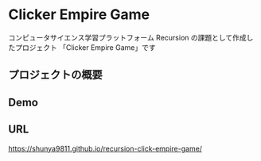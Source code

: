 

# Clicker Empire Game

コンピュータサイエンス学習プラットフォーム Recursion の課題として作成したプロジェクト 「Clicker Empire Game」です

## プロジェクトの概要



## Demo



## URL

https://shunya9811.github.io/recursion-click-empire-game/